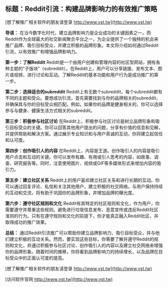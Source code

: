 ## **标题：Reddit引流：构建品牌影响力的有效推广策略**

[想了解推广相关软件的朋友请登录 http://www.vst.tw](http://www.vst.tw)

**导语：**
在当今数字化时代，建立品牌影响力是企业成功的关键因素之一。而Reddit作为全球最大的社交新闻聚合平台之一，为企业提供了一个独特的机会来推广品牌、吸引目标受众，并建立积极的品牌形象。本文将介绍如何通过Reddit引流，以有效推广和增强品牌影响力。

**第一步：了解Reddit**
Reddit是一个由用户创建和管理内容的社区型网站，拥有各种主题的“子版块”（subreddit）。在Reddit上，用户可以分享链接、发布文本、图片或视频，进行讨论和互动。了解Reddit的基本功能和用户行为是成功推广的第一步。

**第二步：选择适合的subreddit**
Reddit上有无数个subreddit，每个subreddit都有不同的主题和受众。要想成功引流，首先需要找到与你的品牌相关的subreddit，并确保其与你的目标受众相匹配。例如，如果你的品牌是健身相关的，你可以选择参与与健身、健康生活方式相关的subreddit。

**第三步：积极参与社区讨论**
在Reddit上，积极参与社区讨论是树立品牌形象和吸引目标受众的关键。你可以回答其他用户提出的问题，分享有价值的信息和见解，并提供帮助和解决方案。通过展示专业知识和与用户真诚的互动，你将建立起信任和认可度。

**第四步：创作吸引人的内容**
在Reddit上，内容是王道。创作吸引人的内容是吸引用户点击和互动的关键。你可以发布有趣、有用或引人思考的内容，如故事、调查、研究报告等。同时，注意使用图片、视频或GIF等多媒体形式来增加内容的吸引力。

**第五步：建立社区关系**
Reddit上的用户喜欢建立社区关系和进行长期的互动。你可以通过回复评论、私信和关注其他用户，建立积极的社交网络。与用户保持持续的互动和交流，将有助于巩固你的品牌形象，并增加品牌的曝光度。

**第六步：遵守社区规则和文化**
Reddit有其特定的社区规则和文化，作为用户，你需要遵守并尊重这些规则。避免进行垃圾信息发布、恶意宣传或违反Reddit社区准则的行为。只有在遵守规则和文化的前提下，你才能真正融入Reddit社区，并取得成功的推广效果。

**总结：**
通过Reddit引流推广可以帮助你建立品牌影响力、吸引目标受众，并与他们建立积极的互动关系。然而，要实现这些目标，你需要了解并遵守Reddit的规则和文化，并通过积极参与社区讨论、创作吸引人的内容以及建立社交网络来增强你的品牌形象。随着时间的推移，你将看到品牌影响力的持续增长，以及品牌在目标受众中的正面认可度的提高。

[想了解推广相关软件的朋友请登录 http://www.vst.tw](http://www.vst.tw)


[访问软件官网 http://www.vst.tw](http://www.vst.tw)
